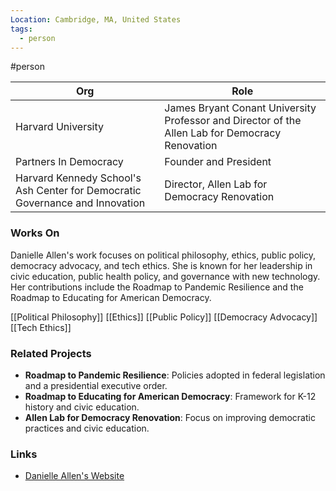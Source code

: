 ```yaml
---
Location: Cambridge, MA, United States
tags:
  - person
---
```

#person

| Org                                    | Role                                                                                           |
| -------------------------------------- | ---------------------------------------------------------------------------------------------- |
| Harvard University                     | James Bryant Conant University Professor and Director of the Allen Lab for Democracy Renovation |
| Partners In Democracy                  | Founder and President                                                                          |
| Harvard Kennedy School's Ash Center for Democratic Governance and Innovation | Director, Allen Lab for Democracy Renovation                         |

### Works On

Danielle Allen's work focuses on political philosophy, ethics, public policy, democracy advocacy, and tech ethics. She is known for her leadership in civic education, public health policy, and governance with new technology. Her contributions include the Roadmap to Pandemic Resilience and the Roadmap to Educating for American Democracy.

[[Political Philosophy]]
[[Ethics]]
[[Public Policy]]
[[Democracy Advocacy]]
[[Tech Ethics]]

### Related Projects

- **Roadmap to Pandemic Resilience**: Policies adopted in federal legislation and a presidential executive order.
- **Roadmap to Educating for American Democracy**: Framework for K-12 history and civic education.
- **Allen Lab for Democracy Renovation**: Focus on improving democratic practices and civic education.

### Links

- [Danielle Allen's Website](https://www.danielleallen.com)
